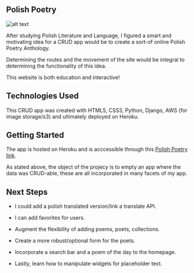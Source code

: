 ## Polish Poetry

![alt text](https://i.imgur.com/SLnDWsY.png "Home Page Screen Shot")

After studying Polish Literature and Language, I figured a smart and motivating idea for a CRUD app would be to create a sort-of online Polish Poetry Anthology.

Determining the routes and the movement of the site would be integral to determining the functionality of this idea.

This website is both education and interactive!

## Technologies Used

This CRUD app was created with HTML5, CSS3, Python, Django, AWS (for image storage/s3) and ultimately deployed on Heroku.

## Getting Started

The app is hosted on Heroku and is acccessible through this [Polish Poetry link](https://polishpoetry.herokuapp.com/). 

As stated above, the object of the projecy is to empty an app where the data was CRUD-able, these are all incorporated in many facets of my app.

## Next Steps

* I could add a polish translated version/link a translate API.

* I can add favorites for users.

* Augment the flexibility of adding poems, poets, collections.

* Create a more robust/optional form for the poets.

* Incorporate a search bar and a poem of the day to the homepage.

* Lastly, learn how to manipulate widgets for placeholder text.

